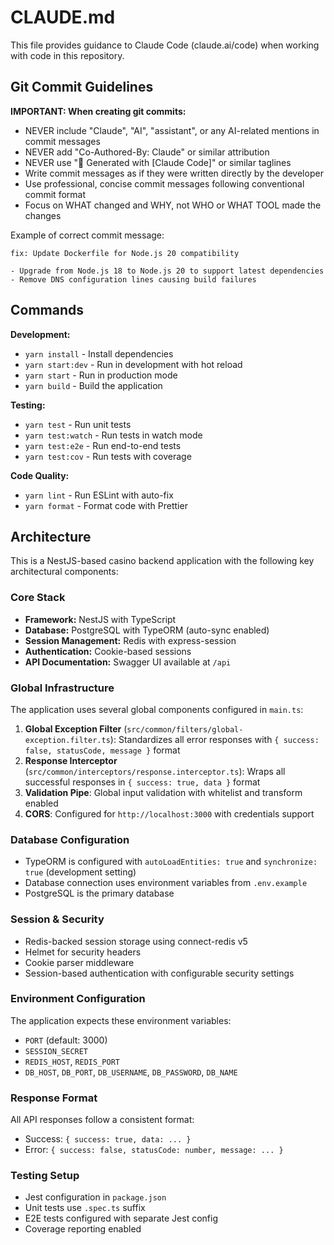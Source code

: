 # CLAUDE.md

This file provides guidance to Claude Code (claude.ai/code) when working with code in this repository.

## Git Commit Guidelines

**IMPORTANT: When creating git commits:**
- NEVER include "Claude", "AI", "assistant", or any AI-related mentions in commit messages
- NEVER add "Co-Authored-By: Claude" or similar attribution
- NEVER use "🤖 Generated with [Claude Code]" or similar taglines
- Write commit messages as if they were written directly by the developer
- Use professional, concise commit messages following conventional commit format
- Focus on WHAT changed and WHY, not WHO or WHAT TOOL made the changes

Example of correct commit message:
```
fix: Update Dockerfile for Node.js 20 compatibility

- Upgrade from Node.js 18 to Node.js 20 to support latest dependencies
- Remove DNS configuration lines causing build failures
```

## Commands

**Development:**
- `yarn install` - Install dependencies
- `yarn start:dev` - Run in development with hot reload
- `yarn start` - Run in production mode
- `yarn build` - Build the application

**Testing:**
- `yarn test` - Run unit tests
- `yarn test:watch` - Run tests in watch mode
- `yarn test:e2e` - Run end-to-end tests
- `yarn test:cov` - Run tests with coverage

**Code Quality:**
- `yarn lint` - Run ESLint with auto-fix
- `yarn format` - Format code with Prettier

## Architecture

This is a NestJS-based casino backend application with the following key architectural components:

### Core Stack
- **Framework:** NestJS with TypeScript
- **Database:** PostgreSQL with TypeORM (auto-sync enabled)
- **Session Management:** Redis with express-session
- **Authentication:** Cookie-based sessions
- **API Documentation:** Swagger UI available at `/api`

### Global Infrastructure
The application uses several global components configured in `main.ts`:

1. **Global Exception Filter** (`src/common/filters/global-exception.filter.ts`): Standardizes all error responses with `{ success: false, statusCode, message }` format
2. **Response Interceptor** (`src/common/interceptors/response.interceptor.ts`): Wraps all successful responses in `{ success: true, data }` format
3. **Validation Pipe**: Global input validation with whitelist and transform enabled
4. **CORS**: Configured for `http://localhost:3000` with credentials support

### Database Configuration
- TypeORM is configured with `autoLoadEntities: true` and `synchronize: true` (development setting)
- Database connection uses environment variables from `.env.example`
- PostgreSQL is the primary database

### Session & Security
- Redis-backed session storage using connect-redis v5
- Helmet for security headers
- Cookie parser middleware
- Session-based authentication with configurable security settings

### Environment Configuration
The application expects these environment variables:
- `PORT` (default: 3000)
- `SESSION_SECRET`
- `REDIS_HOST`, `REDIS_PORT`
- `DB_HOST`, `DB_PORT`, `DB_USERNAME`, `DB_PASSWORD`, `DB_NAME`

### Response Format
All API responses follow a consistent format:
- Success: `{ success: true, data: ... }`
- Error: `{ success: false, statusCode: number, message: ... }`

### Testing Setup
- Jest configuration in `package.json`
- Unit tests use `.spec.ts` suffix
- E2E tests configured with separate Jest config
- Coverage reporting enabled